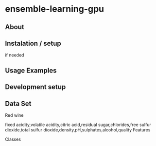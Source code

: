 # ensemble-learning-gpu

## About

## Instalation / setup
if needed 

## Usage  Examples

## Development setup

## Data Set
Red wine 

fixed acidity,volatile acidity,citric acid,residual sugar,chlorides,free sulfur dioxide,total sulfur dioxide,density,pH,sulphates,alcohol,quality
Features

Classes 
